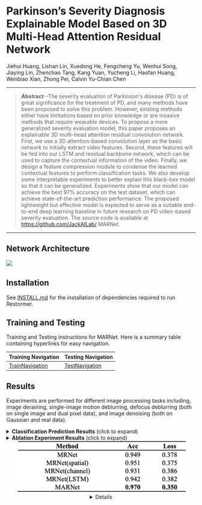 # Parkinson’s Severity Diagnosis Explainable Model Based on 3D Multi-Head Attention Residual Network

Jiehui Huang, Lishan Lin, Xuedong He, Fengcheng Yu, Wenhui Song, Jiaying Lin, Zhenchao Tang, Kang Yuan, Yucheng Li, Haofan Huang, Wenbiao Xian, Zhong Pei, Calvin Yu-Chian Chen

<hr />

> **Abstract**--The severity evaluation of Parkinson's disease (PD) is of great significance for the treatment of PD, and many methods have been proposed to solve this problem. However, existing methods either have limitations based on prior knowledge or are invasive methods that require wearable devices. To propose a more generalized severity evaluation model, this paper proposes an explainable 3D multi-head attention residual convolution network. First, we use a 3D attention-based convolution layer as the basic network to initially extract video features. Second, these features will be fed into our LSTM and residual backbone network, which can be used to capture the contextual information of the video. Finally, we design a feature compression module to condense the learned contextual features to perform classification tasks. We also develop some interpretable experiments to better explain this black-box model so that it can be generalized. Experiments show that our model can achieve the best 97% accuracy on the test dataset, which can achieve state-of-the-art prediction performance. The proposed lightweight but effective model is expected to serve as a suitable end-to-end deep learning baseline in future research on PD video-based severity evaluation. The source code is available at https://github.com/JackAILab/ MARNet.

***

## Network Architecture

![](figures/img.png) 

## Installation

See [INSTALL.md](INSTALL.md) for the installation of dependencies required to run Restormer.

## Training and Testing

Training and Testing instructions for MARNet. Here is a summary table containing hyperlinks for easy navigation.

| Training Navigation                   | Testing Navigation                  |
| ------------------------------------- | ----------------------------------- |
| [TrainNavigation](TrainNavigation.md) | [TestNavigation](TestNavigation.md) |


## Results

Experiments are performed for different image processing tasks including, image deraining, single-image motion deblurring, defocus deblurring (both on single image and dual pixel data), and image denoising (both on Gaussian and real data). 

<details>
<summary><strong>Classification Prediction Results</strong> (click to expand) </summary>


 <center><img src="figures/img1.png" style="zoom: 33%;" />
</details>


<details>
<summary><strong>Ablation Experiment Results</strong> (click to expand) </summary></details>


 <center><img src="figures/img2.png" style="zoom: 50%;" />
<details>

## Contact

Should you have any question, please contact jiehuihuang1107@163.com
